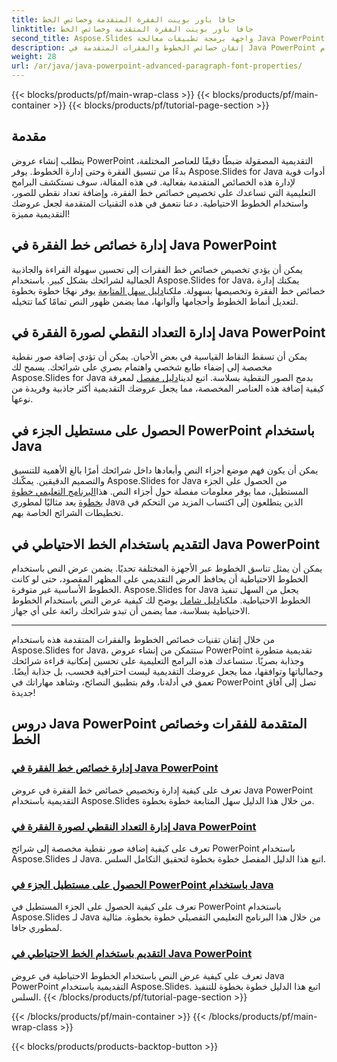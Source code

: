 ```yaml
---
title: جافا باور بوينت الفقرة المتقدمة وخصائص الخط
linktitle: جافا باور بوينت الفقرة المتقدمة وخصائص الخط
second_title: Aspose.Slides واجهة برمجة تطبيقات معالجة Java PowerPoint
description: إتقان خصائص الخطوط والفقرات المتقدمة في Java PowerPoint باستخدام Aspose.Slides. تعرّف على كيفية تخصيص الخطوط وإضافة تعداد نقطي للصور واستخدام الخطوط الاحتياطية.
weight: 28
url: /ar/java/java-powerpoint-advanced-paragraph-font-properties/
---
```


{{< blocks/products/pf/main-wrap-class >}}
{{< blocks/products/pf/main-container >}}
{{< blocks/products/pf/tutorial-page-section >}}

## مقدمة

يتطلب إنشاء عروض PowerPoint التقديمية المصقولة ضبطًا دقيقًا للعناصر المختلفة، بدءًا من تنسيق الفقرة وحتى إدارة الخطوط. يوفر Aspose.Slides for Java أدوات قوية لإدارة هذه الخصائص المتقدمة بفعالية. في هذه المقالة، سوف نستكشف البرامج التعليمية التي تساعدك على تخصيص خصائص خط الفقرة، وإضافة تعداد نقطي للصور، واستخدام الخطوط الاحتياطية. دعنا نتعمق في هذه التقنيات المتقدمة لجعل عروضك التقديمية مميزة!

## إدارة خصائص خط الفقرة في Java PowerPoint
 يمكن أن يؤدي تخصيص خصائص خط الفقرات إلى تحسين سهولة القراءة والجاذبية الجمالية لشرائحك بشكل كبير. باستخدام Aspose.Slides for Java، يمكنك إدارة خصائص خط الفقرة وتخصيصها بسهولة. ملكنا[دليل سهل المتابعة](./manage-paragraph-font-properties-java-powerpoint/) يوفر نهجًا خطوة بخطوة لتعديل أنماط الخطوط وأحجامها وألوانها، مما يضمن ظهور النص تمامًا كما تتخيله.

## إدارة التعداد النقطي لصورة الفقرة في Java PowerPoint
يمكن أن تسقط النقاط القياسية في بعض الأحيان. يمكن أن تؤدي إضافة صور نقطية مخصصة إلى إضفاء طابع شخصي واهتمام بصري على شرائحك. يسمح لك Aspose.Slides for Java بدمج الصور النقطية بسلاسة. اتبع لدينا[دليل مفصل](./manage-paragraph-picture-bullets-java-powerpoint/) لمعرفة كيفية إضافة هذه العناصر المخصصة، مما يجعل عروضك التقديمية أكثر جاذبية وفريدة من نوعها.

## الحصول على مستطيل الجزء في PowerPoint باستخدام Java
 يمكن أن يكون فهم موضع أجزاء النص وأبعادها داخل شرائحك أمرًا بالغ الأهمية للتنسيق والتصميم الدقيقين. يمكّنك Aspose.Slides for Java من الحصول على الجزء المستطيل، مما يوفر معلومات مفصلة حول أجزاء النص. هذا[البرنامج التعليمي خطوة بخطوة](./get-portion-rectangle-powerpoint-java/) يعد مثاليًا لمطوري Java الذين يتطلعون إلى اكتساب المزيد من التحكم في تخطيطات الشرائح الخاصة بهم.

## التقديم باستخدام الخط الاحتياطي في Java PowerPoint
يمكن أن يمثل تناسق الخطوط عبر الأجهزة المختلفة تحديًا. يضمن عرض النص باستخدام الخطوط الاحتياطية أن يحافظ العرض التقديمي على المظهر المقصود، حتى لو كانت الخطوط الأساسية غير متوفرة. Aspose.Slides for Java يجعل من السهل تنفيذ الخطوط الاحتياطية. ملكنا[دليل شامل](./render-with-fallback-font-java-powerpoint/) يوضح لك كيفية عرض النص باستخدام الخطوط الاحتياطية بسلاسة، مما يضمن أن تبدو شرائحك رائعة على أي جهاز.

---

من خلال إتقان تقنيات خصائص الخطوط والفقرات المتقدمة هذه باستخدام Aspose.Slides for Java، ستتمكن من إنشاء عروض PowerPoint تقديمية متطورة وجذابة بصريًا. ستساعدك هذه البرامج التعليمية على تحسين إمكانية قراءة شرائحك وجمالياتها وتوافقها، مما يجعل عروضك التقديمية ليست احترافية فحسب، بل جذابة أيضًا. تعمق في أدلةنا، وقم بتطبيق النصائح، وشاهد مهاراتك في PowerPoint تصل إلى آفاق جديدة!
## دروس Java PowerPoint المتقدمة للفقرات وخصائص الخط
### [إدارة خصائص خط الفقرة في Java PowerPoint](./manage-paragraph-font-properties-java-powerpoint/)
تعرف على كيفية إدارة وتخصيص خصائص خط الفقرة في عروض Java PowerPoint التقديمية باستخدام Aspose.Slides من خلال هذا الدليل سهل المتابعة خطوة بخطوة.
### [إدارة التعداد النقطي لصورة الفقرة في Java PowerPoint](./manage-paragraph-picture-bullets-java-powerpoint/)
تعرف على كيفية إضافة صور نقطية مخصصة إلى شرائح PowerPoint باستخدام Aspose.Slides لـ Java. اتبع هذا الدليل المفصل خطوة بخطوة لتحقيق التكامل السلس.
### [الحصول على مستطيل الجزء في PowerPoint باستخدام Java](./get-portion-rectangle-powerpoint-java/)
تعرف على كيفية الحصول على الجزء المستطيل في PowerPoint باستخدام Aspose.Slides لـ Java من خلال هذا البرنامج التعليمي التفصيلي خطوة بخطوة. مثالية لمطوري جافا.
### [التقديم باستخدام الخط الاحتياطي في Java PowerPoint](./render-with-fallback-font-java-powerpoint/)
تعرف على كيفية عرض النص باستخدام الخطوط الاحتياطية في عروض Java PowerPoint التقديمية باستخدام Aspose.Slides. اتبع هذا الدليل خطوة بخطوة للتنفيذ السلس.
{{< /blocks/products/pf/tutorial-page-section >}}

{{< /blocks/products/pf/main-container >}}
{{< /blocks/products/pf/main-wrap-class >}}

{{< blocks/products/products-backtop-button >}}

